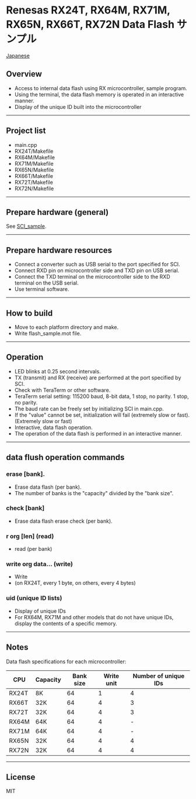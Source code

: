 Renesas RX24T, RX64M, RX71M, RX65N, RX66T, RX72N Data Flash サンプル
=========

[Japanese](READMEja.md)

## Overview
- Access to internal data flash using RX microcontroller, sample program.
- Using the terminal, the data flash memory is operated in an interactive manner.
- Display of the unique ID built into the microcontroller
---
   
## Project list
 - main.cpp
 - RX24T/Makefile
 - RX64M/Makefile
 - RX71M/Makefile
 - RX65N/Makefile
 - RX66T/Makefile
 - RX72T/Makefile
 - RX72N/Makefile
 ---
   
## Prepare hardware (general)
See [SCI_sample](../SCI_sample/README.md).

---

## Prepare hardware resources
 - Connect a converter such as USB serial to the port specified for SCI.
 - Connect RXD pin on microcontroller side and TXD pin on USB serial.
 - Connect the TXD terminal on the microcontroller side to the RXD terminal on the USB serial.
 - Use terminal software.

---
   
## How to build
 - Move to each platform directory and make.
 - Write flash_sample.mot file.

--- 
   
## Operation
 - LED blinks at 0.25 second intervals.
 - TX (transmit) and RX (receive) are performed at the port specified by SCI.
 - Check with TeraTerm or other software.
 - TeraTerm serial setting: 115200 baud, 8-bit data, 1 stop, no parity. 1 stop, no parity.
 - The baud rate can be freely set by initializing SCI in main.cpp.
 - If the "value" cannot be set, initialization will fail (extremely slow or fast). (Extremely slow or fast)
 - Interactive, data flash operation.
 - The operation of the data flash is performed in an interactive manner.

---
   
## data flush operation commands

### erase [bank]. 
- Erase data flash (per bank).
- The number of banks is the "capacity" divided by the "bank size".

### check [bank]
- Erase data flash erase check (per bank).

### r org [len] (read)
- read (per bank)

### write org data... (write)
- Write
- (on RX24T, every 1 byte, on others, every 4 bytes)

### uid (unique ID lists)
- Display of unique IDs
- For RX64M, RX71M and other models that do not have unique IDs, display the contents of a specific memory.

---

## Notes

Data flash specifications for each microcontroller:

|CPU|Capacity|Bank size|Write unit|Number of unique IDs|
|---|----|---|---|---|
|RX24T|8K|64|1|4|
|RX66T|32K|64|4|3||
|RX72T|32K|64|4|3|
|RX64M|64K|64|4|-|
|RX71M|64K|64|4|-|
|RX65N|32K|64|4|4|4|-|
|RX72N|32K|64|4|4|4|4
   
-----
   
License
----

MIT
